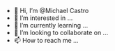 - 👋 Hi, I’m @Michael Castro
- 👀 I’m interested in ...
- 🌱 I’m currently learning ...
- 💞️ I’m looking to collaborate on ...
- 📫 How to reach me ...

<!---
Michaeldecasto/Michaeldecasto is a ✨ special ✨ repository because its `README.md` (this file) appears on your GitHub profile.
You can click the Preview link to take a look at your changes.
--->
